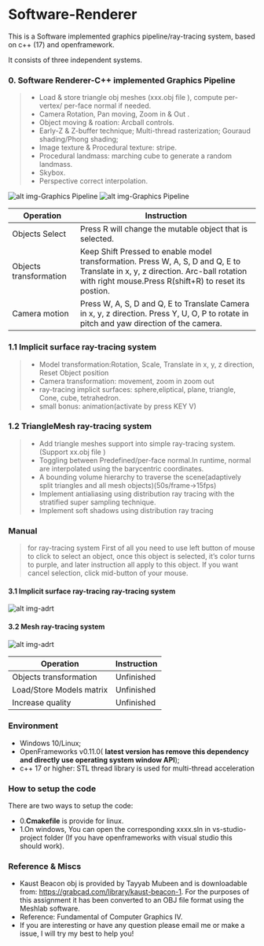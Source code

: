 # Software-Renderer
 This is a Software implemented graphics pipeline/ray-tracing system, based on c++ (17) and openframework.

It consists of three independent systems.
### 0. Software Renderer-C++ implemented Graphics Pipeline
> + Load & store  triangle obj meshes (xxx.obj file ), compute per-vertex/ per-face normal if needed.
> + Camera Rotation, Pan moving, Zoom in & Out .
> + Object moving & roation: Arcball controls.
> + Early-Z & Z-buffer technique; Multi-thread rasterization; Gouraud shading/Phong shading;
> + Image texture & Procedural texture: stripe.
> + Procedural landmass: marching cube to generate a random landmass.
> + Skybox.
> + Perspective correct interpolation. 

![alt img-Graphics Pipeline](image/kaustbecon.png)
![alt img-Graphics Pipeline](image/demo1.png)

|Operation  | Instruction | 
| -----| ----- |
| Objects Select |Press R will change the mutable object that is selected. |
| Objects transformation | Keep Shift Pressed to enable model transformation.  Press W, A, S, D and Q, E to Translate in x, y, z direction. Arc-ball rotation with right mouse.Press R(shift+R) to reset its postion. |
|Camera motion | Press W, A, S, D and Q, E to Translate Camera in x, y, z direction. Press Y, U, O, P to rotate in pitch and yaw direction of the camera. |

### 1.1 Implicit surface ray-tracing system  
> + Model transformation:Rotation, Scale, Translate in x, y, z direction, Reset Object position
> + Camera transformation: movement, zoom in zoom out
> + ray-tracing implicit surfaces: sphere,eliptical, plane, triangle, Cone, cube, tetrahedron.
> + small bonus: animation(activate by press KEY V)

### 1.2 TriangleMesh ray-tracing system  
> + Add triangle meshes support into simple ray-tracing system.(Support  xx.obj file )
> + Toggling between Predefined/per-face normal.In runtime, normal are interpolated using the barycentric coordinates.
> + A bounding volume hierarchy to traverse the scene(adaptively split triangles and all mesh objects)(50s/frame->15fps)
> + Implement antialiasing using distribution ray tracing with the stratified super sampling technique.
> + Implement soft shadows using distribution ray tracing
  


### Manual
> for  ray-tracing system First of all you need to use left button of mouse to click to select an object, once this object is selected, it’s color turns to purple, and later instruction all apply to this object. If you want cancel selection, click mid-button of your mouse. 
#### 3.1 Implicit surface ray-tracing ray-tracing system
![alt img-adrt](image/adrt.png)


#### 3.2 Mesh ray-tracing system
![alt img-adrt](image/mmexport1608450429775.jpg)

|Operation  | Instruction  | 
| -----| ----- |
|Objects transformation| Unfinished |  
| Load/Store 	Models matrix| Unfinished |
| Increase quality| Unfinished |

 
### Environment 
- Windows 10/Linux;
- OpenFrameworks v0.11.0( __latest version has remove this dependency and directly use operating system window API__);
- c++ 17 or higher: STL thread library is used for multi-thread acceleration

### How to setup the code
There are two ways to setup the code:
- 0.__Cmakefile__ is provide for linux. 
- 1.On windows, You can open the corresponding xxxx.sln in vs-studio-project folder (If you have openframeworks with visual studio this should work).



### Reference & Miscs  
- Kaust Beacon obj is provided by Tayyab Mubeen and is downloadable from: https://grabcad.com/library/kaust-beacon-1. For the purposes of this assignment it has been converted to an OBJ file format using the Meshlab software.
- Reference: Fundamental of Computer Graphics IV.
- If you are interesting or have any question please email me or make a issue, I will try my best to help you!

